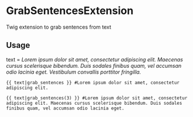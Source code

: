 # GrabSentencesExtension
Twig extension to grab sentences from text

## Usage

text = *Lorem ipsum dolor sit amet, consectetur adipiscing elit. Maecenas cursus scelerisque bibendum. Duis sodales finibus quam, vel accumsan odio lacinia eget. Vestibulum convallis porttitor fringilla.*


    {{ text|grab_sentences }} #Lorem ipsum dolor sit amet, consectetur adipiscing elit.

    {{ text|grab_sentences(3) }} #Lorem ipsum dolor sit amet, consectetur adipiscing elit. Maecenas cursus scelerisque bibendum. Duis sodales finibus quam, vel accumsan odio lacinia eget.
